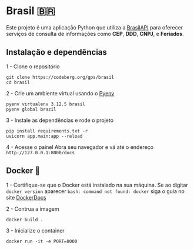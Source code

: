 # Brasil 🇧🇷

Este projeto é uma aplicação Python que utiliza a [BrasilAPI](https://brasilapi.com.br) para oferecer serviços de consulta de informações como **CEP**, **DDD**, **CNPJ**, e **Feriados**.

## Instalação e dependências

1 - Clone o repositório
```
git clone https://codeberg.org/gps/brasil
cd brasil
```

2 - Crie um ambiente virtual usando o [Pyenv](https://github.com/pyenv/pyenv)
```
pyenv virtualenv 3.12.5 brasil
pyenv global brazil
```

3 - Instale as dependências e rode o projeto

```
pip install requirements.txt -r
uvicorn app.main:app --reload
```
4 - Acesse o painel
Abra seu navegador e vá até o endereço ``http://127.0.0.1:8000/docs``


## Docker 🐳

1 - Certifique-se que o Docker está instalado na sua máquina. Se ao digitar ``docker version`` aparecer ``bash: command not found: docker`` siga o guia no site [DockerDocs](https://docs.docker.com/engine/install/)

2 - Contrua a imagem
```
docker build .
```

3 - Inicialize o container
```
docker run -it -e PORT=8000
```
